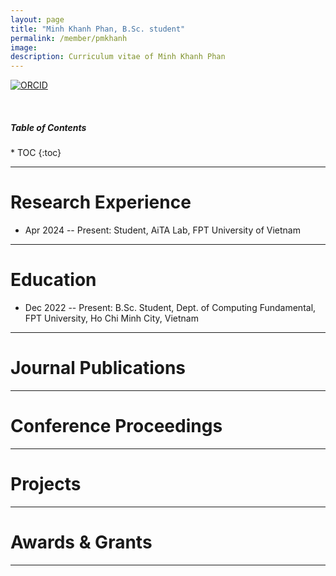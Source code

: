 ```yaml
---
layout: page
title: "Minh Khanh Phan, B.Sc. student"
permalink: /member/pmkhanh
image: 
description: Curriculum vitae of Minh Khanh Phan
---
```


<!-- [![DBLP](https://img.shields.io/badge/DBLP-004F9F?style=flat-square&logo=dblp)](https://dblp.org/pid/291/1059.html)  -->
<!-- [![GoogleScholar](https://img.shields.io/badge/Google%20Scholar-4285F4?style=flat-square&logo=Google+Scholar&logoColor=white)](https://scholar.google.com/citations?user=E7Cc8rAAAAAJ&hl=en)  -->
[![ORCID](https://img.shields.io/badge/ORCID-A6CE39?style=flat-square&logo=ORCID&logoColor=white)](https://orcid.org/0009-0003-1281-5346) 
<!-- [![Scopus](https://img.shields.io/badge/Scopus%20Author%20ID-E9711C?style=flat-square&logo=Scopus&logoColor=white)](https://www.scopus.com/authid/detail.uri?authorId=58203779900)  -->

<br>

<h5>Table of Contents</h5>
* TOC
{:toc}

***

Research Experience
============
* Apr 2024 -- Present: Student, AiTA Lab, FPT University of Vietnam

***

Education
============
* Dec 2022 -- Present: B.Sc. Student, Dept. of Computing Fundamental, FPT University, Ho Chi Minh City, Vietnam

***

Journal Publications
============

***

Conference Proceedings
============

***

Projects
============

***

Awards & Grants
============

***